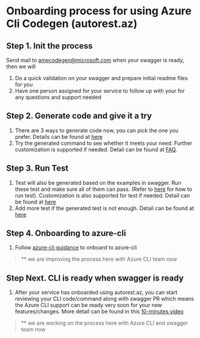 # Onboarding process for using Azure Cli Codegen (autorest.az)

## Step 1. Init the process

Send mail to amecodegen@microsoft.com when your swagger is ready, then we will

1. Do a quick validation on your swagger and prepare initial readme files for you
2. Have one person assigned for your service to follow up with your for any questions and support needed

## Step 2. Generate code and give it a try

1. There are 3 ways to generate code now, you can pick the one you prefer. Details can be found at [here](how-to-generate.md)
2. Try the generated command to see whether it meets your need. Further customization is supported if needed. Detail can be found at [FAQ](faq.md).

## Step 3. Run Test
1. Test will also be generated based on the examples in swagger. Run these test and make sure all of them can pass. (Refer to [here](how-to-generate.md#through-our-pre-prepared-docker) for how to run test). Customization is also supported for test if needed. Detail can be found at [here](04-scenario-test-configuration.md)
2. Add more test if the generated test is not enough. Detail can be found at [here](https://github.com/Azure/azure-cli/blob/dev/doc/authoring_tests.md)

## Step 4. Onboarding to azure-cli
1. Follow [azure-cli guidance](https://github.com/Azure/azure-cli/blob/dev/doc/onboarding_guide.md) to onboard to azure-cli
> ** we are improving the process here with Azure CLI team now

## Step Next. CLI is ready when swagger is ready
1. After your service has onboarded using autorest.az, you can start reviewing your CLI code/command along with swagger PR which means the Azure CLI support can be ready very soon for your new features/changes. More detail can be found in this [10-minutes video](https://msit.microsoftstream.com/video/71cea3ff-0400-a9f4-01b4-f1ea9e9b130e)
> ** we are working on the process here with Azure CLI and swagger team now

